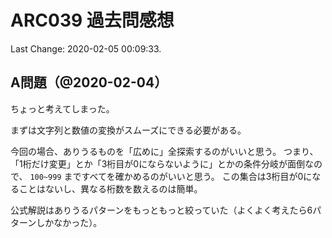 # ARC039 過去問感想

Last Change: 2020-02-05 00:09:33.

## A問題（@2020-02-04）

ちょっと考えてしまった。

まずは文字列と数値の変換がスムーズにできる必要がある。

今回の場合、ありうるものを「広めに」全探索するのがいいと思う。
つまり、「1桁だけ変更」とか「3桁目が0にならないように」とかの条件分岐が面倒なので、
`100~999` まですべてを確かめるのがいいと思う。
この集合は3桁目が0になることはないし、異なる桁数を数えるのは簡単。

公式解説はありうるパターンをもっともっと絞っていた（よくよく考えたら6パターンしかなかった）。
